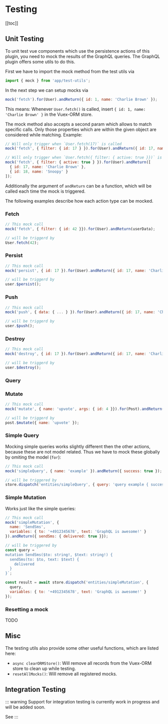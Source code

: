 # Testing

[[toc]]

## Unit Testing

To unit test vue components which use the persistence actions of this plugin, you need to mock
the results of the GraphQL queries. The GraphQL plugin offers some utils to do this.

First we have to import the mock method from the test utils via

```js
import { mock } from 'app/test-utils';
```

In the next step we can setup mocks via

```js
mock('fetch').for(User).andReturn({ id: 1, name: 'Charlie Brown' });
```

This means: Whenever `User.fetch()` is called, insert `{ id: 1, name: 'Charlie Brown' }` in the Vuex-ORM
store.

The mock method also accepts a second param which allows to match specific calls. Only those
properties which are within the given object are considered while matching. Example:

```js
// Will only trigger when `User.fetch(17)` is called 
mock('fetch', { filter: { id: 17 } }).for(User).andReturn({ id: 17, name: 'Charlie Brown' });

// Will only trigger when `User.fetch({ filter: { active: true }})` is called
mock('fetch', { filter: { active: true } }).for(User).andReturn([
  { id: 17, name: 'Charlie Brown' },
  { id: 18, name: 'Snoopy' }
]);
``` 

Additionally the argument of `andReturn` can be a function, which will be called each time the mock
is triggered.

The following examples describe how each action type can be mocked.


### Fetch

```js
// This mock call
mock('fetch', { filter: { id: 42 }}).for(User).andReturn(userData);

// will be triggerd by
User.fetch(42);
```

### Persist

```js
// This mock call
mock('persist', { id: 17 }).for(User).andReturn({ id: 17, name: 'Charlie Brown' });

// will be triggerd by
user.$persist();
```

### Push

```js
// This mock call
mock('push', { data: { ... } }).for(User).andReturn({ id: 17, name: 'Charlie Brown' });

// will be triggerd by
user.$push();
```

### Destroy

```js
// This mock call
mock('destroy', { id: 17 }).for(User).andReturn({ id: 17, name: 'Charlie Brown' });

// will be triggerd by
user.$destroy();
```

### Query



### Mutate

```js
// This mock call
mock('mutate', { name: 'upvote', args: { id: 4 }}).for(Post).andReturn({ ... });

// will be triggerd by
post.$mutate({ name: 'upvote' });
```

### Simple Query

Mocking simple queries works slightly different then the other actions, because these are not model
related. Thus we have to mock these globally by omiting the model (`for`):

```js
// This mock call
mock('simpleQuery', { name: 'example' }).andReturn({ success: true });

// will be triggered by
store.dispatch('entities/simpleQuery', { query: 'query example { success }' });
```

### Simple Mutation

Works just like the simple queries:

```js
// This mock call
mock('simpleMutation', {
  name: 'SendSms',
  variables: { to: '+4912345678', text: 'GraphQL is awesome!' }
}).andReturn({ sendSms: { delivered: true }});

// will be triggered by
const query = `
mutation SendSms($to: string!, $text: string!) {
  sendSms(to: $to, text: $text) {
    delivered
  }
}`;

const result = await store.dispatch('entities/simpleMutation', {
  query,
  variables: { to: '+4912345678', text: 'GraphQL is awesome!' }
});
```


### Resetting a mock

TODO


## Misc

The testing utils also provide some other useful functions, which are listed here:

- `async clearORMStore()`: Will remove all records from the Vuex-ORM store to clean up while testing.
- `resetAllMocks()`: Will remove all registered mocks.


## Integration Testing

::: warning
Support for integration testing is currently work in progress and will be added soon.

See 
:::
